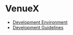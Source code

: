 # VenueX 

 - [Development Environment](docs/environment.md)
 - [Development Guidelines](docs/guidelines.md)
